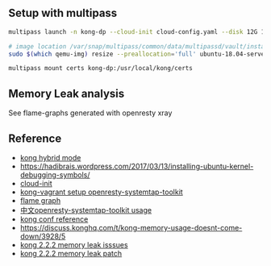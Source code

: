 
## Setup with multipass

```bash
multipass launch -n kong-dp --cloud-init cloud-config.yaml --disk 12G 18.04

# image location /var/snap/multipass/common/data/multipassd/vault/instances/kong-dp/
sudo $(which qemu-img) resize --preallocation='full' ubuntu-18.04-server-cloudimg-amd64.img +8G

multipass mount certs kong-dp:/usr/local/kong/certs
```

## Memory Leak analysis

See flame-graphs generated with openresty xray

## Reference
- [kong hybrid mode](https://docs.konghq.com/gateway-oss/2.0.x/hybrid-mode/)
- https://hadibrais.wordpress.com/2017/03/13/installing-ubuntu-kernel-debugging-symbols/
- [cloud-init](https://cloudinit.readthedocs.io/en/latest/topics/examples.html)
- [kong-vagrant setup openresty-systemtap-toolkit](https://github.com/Kong/kong-vagrant/blob/master/provision.sh)
- [flame graph](https://github.com/brendangregg/FlameGraph)
- [中文openresty-systemtap-toolkit usage](https://phenix3443.github.io/notebook/openresty/openresty-systemtap-toolkit.html)
- [kong conf reference](https://github.com/Kong/kong/blob/2.3.1/kong.conf.default)
- https://discuss.konghq.com/t/kong-memory-usage-doesnt-come-down/3928/5
- [kong 2.2.2 memory leak isssues](https://github.com/Kong/kong/issues/6547)
- [kong 2.2.2 memory leak patch](https://github.com/Kong/kong/commit/bebd48304296528082ac61e84932a8b54eb1cee0)

